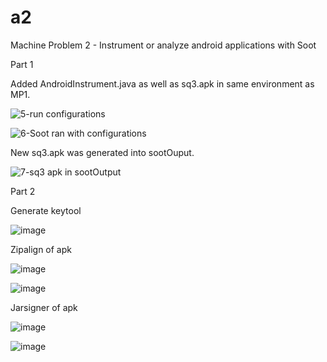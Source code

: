 # a2
Machine Problem 2 - Instrument or analyze android applications with Soot


Part 1

Added AndroidInstrument.java as well as sq3.apk in same environment as MP1.

![5-run configurations](https://user-images.githubusercontent.com/34780150/117097695-f1ffad80-ad31-11eb-8daa-e2195d77d51d.png)

![6-Soot ran with configurations](https://user-images.githubusercontent.com/34780150/117097671-dbf1ed00-ad31-11eb-9c94-f2648f5ed11a.png)

New sq3.apk was generated into sootOuput. 

![7-sq3 apk in sootOutput](https://user-images.githubusercontent.com/34780150/117097794-3ee38400-ad32-11eb-8447-d72a927ce543.png)


Part 2

Generate keytool

![image](https://user-images.githubusercontent.com/34780150/117232654-3436f680-ade7-11eb-9d17-88d4ea9f463b.png)


Zipalign of apk

![image](https://user-images.githubusercontent.com/34780150/117235330-220b8700-adec-11eb-82fe-b60b97d0ba9e.png)


![image](https://user-images.githubusercontent.com/34780150/117235288-115b1100-adec-11eb-8faa-2ee570ac1d73.png)


Jarsigner of apk

![image](https://user-images.githubusercontent.com/34780150/117235630-b249cc00-adec-11eb-977e-072062240672.png)


![image](https://user-images.githubusercontent.com/34780150/117235646-ba097080-adec-11eb-807a-bc415a99d2fd.png)
